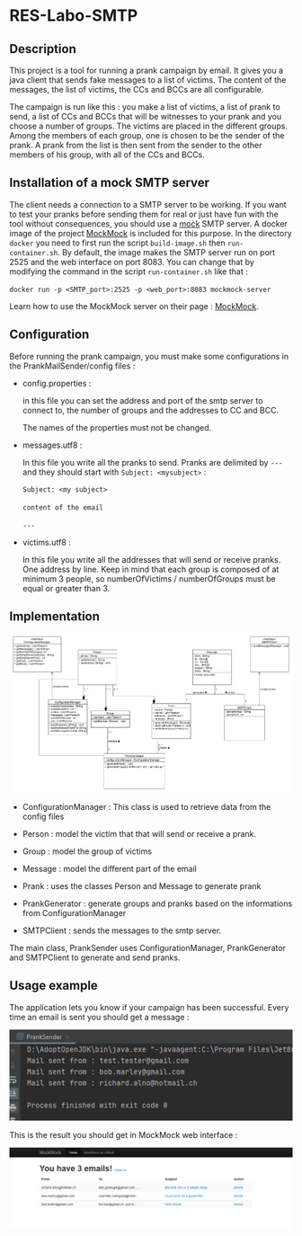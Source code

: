 # RES-Labo-SMTP

## Description

This project is a tool for running a prank campaign by email. It gives you a java client that sends fake messages to a list of victims. The content of the messages, the list of victims, the CCs and BCCs are all configurable.

The campaign is run like this : you make a list of victims, a list of prank to send, a list of CCs and BCCs that will be witnesses to your prank and you choose a number of groups. The victims are placed in the different groups. Among the members of each group, one is chosen to be the sender of the prank. A prank from the list is then sent  from the sender to the other members of his group, with all of the CCs and BCCs.

## Installation of a mock SMTP server

The client needs a connection to a SMTP server to be working. If you want to test your pranks before sending them for real  or just have fun with the tool without consequences, you should use a [mock](https://en.wikipedia.org/wiki/Mock_object) SMTP server. A docker image of the project [MockMock](https://github.com/tweakers/MockMock) is included for this purpose. In the directory `docker` you need to first run the script `build-image.sh` then `run-container.sh`. By default, the image makes the SMTP server run on port 2525 and the web interface on port 8083. You can change that by modifying the command in the script `run-container.sh` like that :

`docker run -p <SMTP_port>:2525 -p <web_port>:8083 mockmock-server`

Learn how to use the MockMock server on their page : [MockMock](https://github.com/tweakers/MockMock).

## Configuration

Before running the prank campaign, you must make some configurations in the PrankMailSender/config files :

* config.properties :

  in this file you can set the address and port of the smtp server to connect to, the number of groups and the addresses to CC and BCC.

  The names of the properties must not be changed.

* messages.utf8 :

  In this file you write all the pranks to send. Pranks are delimited by `---` and they should  start with `Subject: <mysubject>`  :

  ```
  Subject: <my subject>
  
  content of the email
  
  ---
  ```

* victims.utf8 :

  In this file you write all the addresses that will send or receive pranks. One address by line. Keep in mind that each group is composed of at minimum 3 people, so numberOfVictims / numberOfGroups must be equal or greater than 3.

## Implementation

![classDiagram](figures/PrankMailSenderDiagram.png)

* ConfigurationManager : This class is used to retrieve data from the config files

* Person : model the victim that that will send or receive a prank.

* Group : model the group of victims

* Message : model the different part of the email

* Prank : uses the classes Person and Message to generate prank

* PrankGenerator : generate groups and pranks based on the informations from ConfigurationManager

* SMTPClient : sends the messages to the smtp server.

The main class, PrankSender uses ConfigurationManager, PrankGenerator and SMTPClient to generate and send pranks.

## Usage example

The application lets you know if your campaign has been successful. Every time an email is sent you should get a message :

 ![](figures/result.PNG)

 This is the result you should get in MockMock web interface :

![](figures/mockmockresult.PNG)


